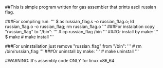 ##This is simple program written for gas assembler that prints ascii russian flag.


###For compiling run:
'''
$ as russian_flag.s -o russian_flag.o; ld russian_flag.o -o russian_flag; rm russian_flag.o
'''
###For instalation copy "russian_flag" to "/bin":
'''
\# cp russian_flag /bin
'''
###Or install by make:
'''
$ make
\# make install
'''

###For uninstallation just remove "russian_flag" from "/bin":
'''
\# rm /bin/russian_flag
'''
###Or uninstall by make:
'''
\# make uninstall
'''

#WARNING: It's assembly code ONLY for linux x86_64
